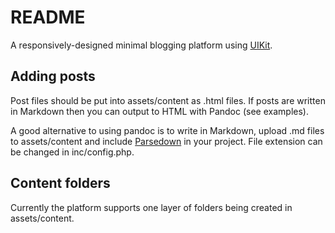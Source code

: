 # README

A responsively-designed minimal blogging platform using [UIKit](https://getuikit.com/).

## Adding posts

Post files should be put into assets/content as .html files. If posts are written in Markdown then you can output to HTML with Pandoc (see examples). 

A good alternative to using pandoc is to write in Markdown, upload .md files to assets/content and include [Parsedown](https://github.com/erusev/parsedown) in your project. File extension can be changed in inc/config.php.

## Content folders

Currently the platform supports one layer of folders being created in assets/content.
